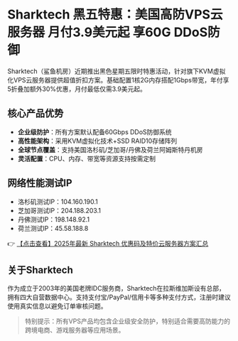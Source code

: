 # Sharktech 黑五特惠：美国高防VPS云服务器 月付3.9美元起 享60G DDoS防御

Sharktech（鲨鱼机房）近期推出黑色星期五限时特惠活动，针对旗下KVM虚拟化VPS云服务器提供超值折扣方案。基础配置1核2G内存搭配1Gbps带宽，年付享5折叠加额外30%优惠，月付最低仅需3.9美元起。

## 核心产品优势

- **企业级防护**：所有方案默认配备60Gbps DDoS防御系统
- **高性能架构**：采用KVM虚拟化技术+SSD RAID10存储阵列
- **全球节点覆盖**：支持美国洛杉矶/芝加哥/丹佛及荷兰阿姆斯特丹机房
- **灵活配置**：CPU、内存、带宽等资源支持按需定制

## 网络性能测试IP

* 洛杉矶测试IP：104.160.190.1
* 芝加哥测试IP：204.188.203.1
* 丹佛测试IP：198.148.92.1
* 荷兰测试IP：45.58.188.8

👉 [【点击查看】2025年最新 Sharktech 优惠码及特价云服务器方案汇总](https://bit.ly/Sharktech)

## 关于Sharktech

作为成立于2003年的美国老牌IDC服务商，Sharktech在拉斯维加斯设有总部，拥有四大自营数据中心。支持支付宝/PayPal/信用卡等多种支付方式，注册时建议使用真实信息以避免订单审核问题。

> 特别提示：所有VPS产品均包含企业级安全防护，特别适合需要高防能力的跨境电商、游戏服务器等应用场景。